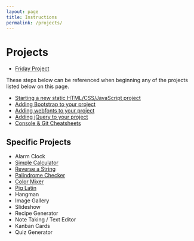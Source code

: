 ```yaml
---
layout: page
title: Instructions
permalink: /projects/
---
```


# Projects

- [Friday Project](/projects/friday)

These steps below can be referenced when beginning any of the projects listed below on this page.

- [Starting a new static HTML/CSS/JavaScript project](/projects/starter)
- [Adding Bootstrap to your project](/projects/bootstrap)
- [Adding webfonts to your project](/projects/webfonts)
- [Adding jQuery to your project](/projects/jquery)
- [Console &amp; Git Cheatsheets](/projects/cheatsheets)


##  Specific Projects


- Alarm Clock
- [Simple Calculator](/projects/build-a-calculator)
- [Reverse a String](/projects/string-reverse)
- [Palindrome Checker](/projects/palindrome)
- [Color Mixer](/projects/color-mixer)
- [Pig Latin](/projects/pig-latin)
- Hangman
- Image Gallery
- Slideshow
- Recipe Generator
- Note Taking / Text Editor
- Kanban Cards
- Quiz Generator
